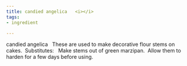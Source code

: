 ```yaml
---
title: candied angelica   <i></i>
tags:
- ingredient

---
```

candied angelica   These are used to make decorative flour stems on cakes.  Substitutes:   Make stems out of green marzipan.  Allow them to harden for a few days before using.
